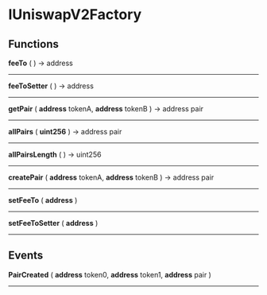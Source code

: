 # IUniswapV2Factory



> 




## Functions



**feeTo** (  )  → address



> 

___



**feeToSetter** (  )  → address



> 

___



**getPair** ( **address** tokenA, **address** tokenB )  → address pair



> 

___



**allPairs** ( **uint256**  )  → address pair



> 

___



**allPairsLength** (  )  → uint256



> 

___



**createPair** ( **address** tokenA, **address** tokenB )  → address pair



> 

___



**setFeeTo** ( **address**  ) 



> 

___



**setFeeToSetter** ( **address**  ) 



> 

___





## Events


**PairCreated** ( **address** token0, **address** token1, **address** pair )



> 

___


